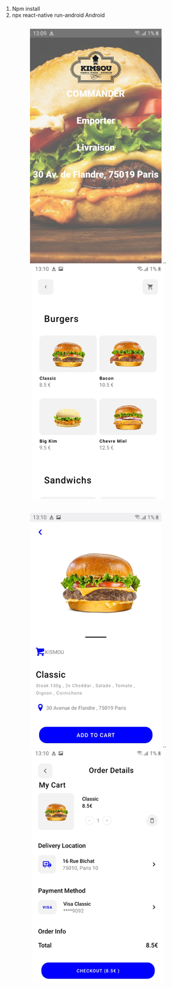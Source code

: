 1) Npm install
2) npx react-native run-android
Android
<p style="display:inline-block;text-align:center">
 
   <img src="Images/Home.jpg" padding="40" width="350" title="hover text">
  .. <img src="Images/Produits.jpg" width="350" title="hover text"><br><br><br>
   <img src="Images/Produit.id.jpg" width="350" title="hover text">
   ..<img src="Images/Panier..jpg" width="350" title="hover text">

</p>
